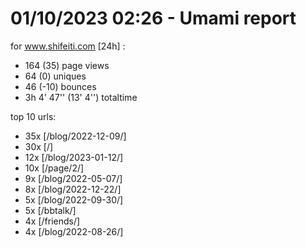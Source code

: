 # 01/10/2023 02:26 - Umami report
for www.shifeiti.com [24h] :

 - 164 (35) page views
 - 64 (0) uniques
 - 46 (-10) bounces
 - 3h 4' 47'' (13' 4'') totaltime


top 10 urls:
 - 35x [/blog/2022-12-09/]
 - 30x [/]
 - 12x [/blog/2023-01-12/]
 - 10x [/page/2/]
 - 9x [/blog/2022-05-07/]
 - 8x [/blog/2022-12-22/]
 - 5x [/blog/2022-09-30/]
 - 5x [/bbtalk/]
 - 4x [/friends/]
 - 4x [/blog/2022-08-26/]


